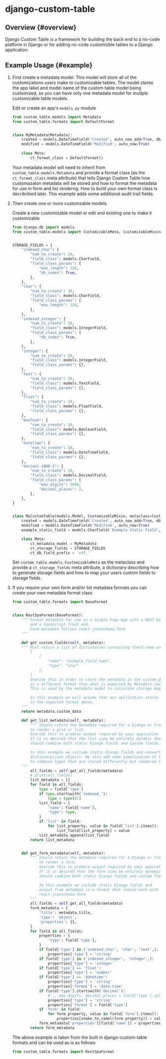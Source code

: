 # django-custom-table

## Overview {#overview}

Django Custom Table is a framework for building the back end to a no-code platform in Django or for adding no-code customizble tables to a Django application.

## Example Usage {#example}

1. First create a metadata model. This model will store all of the customizations users make to customizable tables. The model stores the app label and model name of the custom table model being customized, so you can have only one metadata model for mutlple customizable table models.

    Edit or create an app's `models.py` module

    ```python
    from custom_table.models import Metadata
    from custom_table.formats import DefaultFormat


    class MyMetadata(Metadata):
        created = models.DateTimeField('Created', auto_now_add=True, db_index=True)
        modified = models.DateTimeField('Modified', auto_now=True)
        
        class Meta:
            ct_format_class = DefaultFormat()
    ```

    Your metadata model will need to inherit from `custom_table.models.Metadata` and provide a format class (as the `ct_format_class` meta attribute) that tells Django Custom Table how customazaton metadata will be stored and how to format the metadata for use in form and list renderng. How to build your own format class is decribribed later. This example adds some additional audit trail fields.

1. Then create one or more customzable models.

    Create a new customizable model or edit and existing one to make it customizable

    ```python
    from django.db import models
    from custom_table.models import CustomizableMeta, CustomizableMixin


    STORAGE_FIELDS = {
        "indexed_char": {
            "num_to_create": 10,
            "field_class": models.CharField,
            "field_class_params": {
                "max_length": 128,
                "db_index": True,
            },
        },
        "char": {
            "num_to_create": 30,
            "field_class": models.CharField,
            "field_class_params": {
                "max_length": 128,
            },
        },
        "indexed_integer": {
            "num_to_create": 20,
            "field_class": models.IntegerField,
            "field_class_params": {
                "db_index": True,
            },
        },
        "integer": {
            "num_to_create": 20,
            "field_class": models.IntegerField,
            "field_class_params": {},
        },
        "text": {
            "num_to_create": 30,
            "field_class": models.TextField,
            "field_class_params": {},
        },
        "float": {
            "num_to_create": 10,
            "field_class": models.FloatField,
            "field_class_params": {},
        },
        "boolean": {
            "num_to_create": 10,
            "field_class": models.BooleanField,
            "field_class_params": {},
        },
        "datetime": {
            "num_to_create": 10,
            "field_class": models.DateTimeField,
            "field_class_params": {},
        },
        "decimal-1000-2": {
            "num_to_create": 10,
            "field_class": models.DecimalField,
            "field_class_params": {
                "max_digits": 1000,
                "decimal_places": 2,
            },
        },
    }


    class MyCustomTable(models.Model, CustomizableMixin, metaclass=CustomizableMeta):
        created = models.DateTimeField('Created', auto_now_add=True, db_index=True)
        modified = models.DateTimeField('Modified', auto_now=True)
        example_static_field = models.CharField('Example Static Field', max_length=32)

        class Meta:
            ct_metadata_model = MyMetadata
            ct_storage_fields = STORAGE_FIELDS
            ct_db_field_prefix = 'ctf_'
    ```

    Set `custom_table.models.CustomizableMeta` as the metaclass and provide a `ct_storage_fields` meta attribute, a dictionary describing how to generate storage fields and how to map your users custom fields to storage fields.

1. If you require your own form and/or list metadata formats you can create your own metadata format class

    ```python
    from custom_table.formats import BaseFormat


    class RestSpaFormat(BaseFormat):
        """ Format metadata for use in a Single Page App with a REST back end
            and a Javascript front end.
            Form metadate follows react-jsonschema-form
        """

        def get_custom_fields(self, metadata):
        """ Must return a list of dictionaries containing field_name and field_type
            [
                {
                    "name": "example_field_name",
                    "type": "char"
                },
            ]
            Overide this in order to store the metadata in the custom_data field
            in a different format than what is expected by Metadata.save().
            This is used by the metadata model to calculate storage mappings

            In this example we will assume that our apllication stores the metadata
            in the expected format above.
        """
        return metadata.custom_data

        def get_list_metadata(self, metadata):
            """ Should return the metadata required for a Django or front end view
            to render a grid or list.
            Overide this to produce output required by your appication
            If it is desired that the list view be entirely dynamic that method
            should combine both static Django fields and custom fields.

            In this example we include static Django fields and convert them to
            dictionary/json objects. We also add some simplication of the type
            to combine types that are stored differently but rendered the same. 
        """
            all_fields = self.get_all_fields(metadata)
            # print(all_fields)
            list_metadata = []
            for field in all_fields:
                type = field['type']
                if type.startswith('indexed_'):
                    type = type[8:]
                list_field = {
                    'name': field['name'],
                    'type': type,
                }
                if 'list' in field:
                    for list_property, value in field['list'].items():
                        list_field[list_property] = value
                list_metadata.append(list_field)
            return list_metadata


        def get_form_metadata(self, metadata):
            """ Should return the metadata required for a Django or front end view 
                to render a form.
                Overide this to produce output required by your appication
                If it is desired that the form view be entirely dynamic that method
                should combine both static Django fields and custom fields.

                In this example we include static Django fields and
                output from metadata in a format that should work with 
                react-jsonschema-form
            """
            all_fields = self.get_all_fields(metadata)
            form_metadata = {
                'title': metadata.title,
                'type': 'object',
                'properties': {},
            }
            for field in all_fields:
                properties = {
                    'type': field['type'],
                }
                if field['type'] in ('indexed_char', 'char', 'text',):
                    properties['type'] = 'string'
                if field['type'] in ('indexed_integer', 'integer',):
                    properties['type'] = 'integer'
                if field['type'] == 'float':
                    properties['type'] = 'number'
                if field['type'] == 'datetime':
                    properties['type'] = 'string'
                    properties['format'] = 'date-time'
                if field['type'].startswith('decimal'):
                    # _, max_digits, decimal_places = field['type'].split('_')
                    properties['type'] = 'string'
                    properties['format'] = field['type']
                if 'form' in field:
                    for form_property, value in field['form'].items():
                        properties[snake_to_camel(form_property)] = value
                form_metadata['properties'][field['name']] = properties
            return form_metadata
    ```

    The above example is taken from the built in django-custom-table formats and can be used as is as follows

    ```python
    from custom_table.formats import RestSpaFormat
    ```
